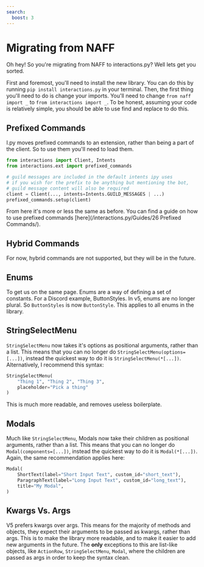 ```yaml
---
search:
  boost: 3
---
```


# Migrating from NAFF

Oh hey! So you're migrating from NAFF to interactions.py? Well lets get you sorted.

First and foremost, you'll need to install the new library. You can do this by running `pip install interactions.py` in your terminal.
Then, the first thing you'll need to do is change your imports. You'll need to change `from naff import _` to `from interactions import _`. To be honest, assuming your code is relatively simple, you should be able to use find and replace to do this.

## Prefixed Commands
I.py moves prefixed commands to an extension, rather than being a part of the client. So to use them you'll need to load them.
```python
from interactions import Client, Intents
from interactions.ext import prefixed_commands

# guild messages are included in the default intents ipy uses
# if you wish for the prefix to be anything but mentioning the bot,
# guild message content will also be required
client = Client(..., intents=Intents.GUILD_MESSAGES | ...)
prefixed_commands.setup(client)
```
From here it's more or less the same as before. You can find a guide on how to use prefixed commands [here](/interactions.py/Guides/26 Prefixed Commands/).

## Hybrid Commands
For now, hybrid commands are not supported, but they will be in the future.

## Enums
To get us on the same page. Enums are a way of defining a set of constants. For a Discord example, ButtonStyles.
In v5, enums are no longer plural. So `ButtonStyles` is now `ButtonStyle`. This applies to all enums in the library.

## StringSelectMenu
`StringSelectMenu` now takes it's options as positional arguments, rather than a list. This means that you can no longer do `StringSelectMenu(options=[...])`, instead the quickest way to do it is `StringSelectMenu(*[...])`.
Alternatively, I recommend this syntax:
```python
StringSelectMenu(
    "Thing 1", "Thing 2", "Thing 3",
    placeholder="Pick a thing"
)
```
This is much more readable, and removes useless boilerplate.

## Modals
Much like `StringSelectMenu`, Modals now take their children as positional arguments, rather than a list. This means that you can no longer do `Modal(components=[...])`, instead the quickest way to do it is `Modal(*[...])`.
Again, the same recommendation applies here:
```python
Modal(
    ShortText(label="Short Input Text", custom_id="short_text"),
    ParagraphText(label="Long Input Text", custom_id="long_text"),
    title="My Modal",
)
```

## Kwargs Vs. Args
V5 prefers kwargs over args. This means for the majority of methods and objects, they expect their arguments to be passed as kwargs, rather than args. This is to make the library more readable, and to make it easier to add new arguments in the future.
The **only** exceptions to this are list-like objects, like `ActionRow`, `StringSelectMenu`, `Modal`, where the children are passed as args in order to keep the syntax clean.

